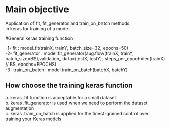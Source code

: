 # Main objective 
Application of fit, fit_generator and train_on_batch methods <br/>
in keras for training of a model <br/>

#General keras training function

-1- fit 			: model.fit(trainX, trainY, batch_size=32, epochs=50) <br/>
-2- fit_generator   : model.fit_generator(aug.flow(trainX, trainY, batch_size=BS),validation_						data=(testX, testY), steps_per_epoch=len(trainX) // BS, epochs=EPOCHS) <br/> 
-3- train_on_batch  : model.train_on_batch(batchX, batchY) <br/>

## How choose the training keras function 
a. keras .fit function is acceptable for a small dataset <br/>
b. keras .fit_generator is used when we need to perform the dataset augmentation <br/>
c. keras .train_on_batch  is applied for the finest-grained control over training your Keras models<br/>

